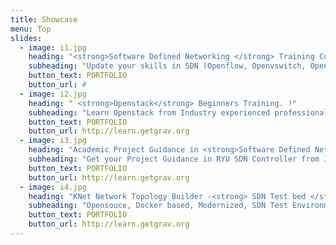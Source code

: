 ```yaml
---
title: Showcase
menu: Top
slides:
  - image: i1.jpg
    heading: "<strong>Software Defined Networking </strong> Training Course !"
    subheading: "Update your skills in SDN (Openflow, Openvswitch, OpenDayLight, RYU) , Prepare for your academic research SDN projects with our training courses.."
    button_text: PORTFOLIO
    button_url: #
  - image: i2.jpg
    heading: " <strong>Openstack</strong> Beginners Training. !"
    subheading: "Learn Openstack from Industry experienced professionals"
    button_text: PORTFOLIO
    button_url: http://learn.getgrav.org
  - image: i3.jpg
    heading: "Academic Project Guidance in <strong>Software Defined Networking </strong>.. !"
    subheading: "Get your Project Guidance in RYU SDN Controller from Industry professionals"
    button_text: PORTFOLIO
    button_url: http://learn.getgrav.org  
  - image: i4.jpg
    heading: "KNet Network Topology Builder -<strong> SDN Test bed </strong>.. !"
    subheading: "Opensouce, Docker based, Modernized, SDN Test Environment.  Supports majororty of SDN Use cases"
    button_text: PORTFOLIO
    button_url: http://learn.getgrav.org  
---
```



